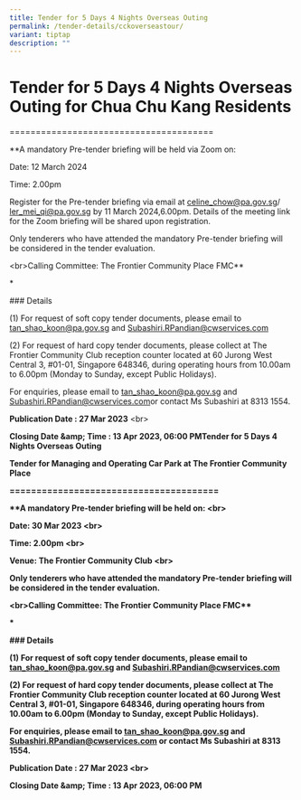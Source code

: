 ```yaml
---
title: Tender for 5 Days 4 Nights Overseas Outing
permalink: /tender-details/cckoverseastour/
variant: tiptap
description: ""
---
```

<h1><strong>Tender for 5 Days 4 Nights Overseas Outing for Chua Chu Kang Residents</strong></h1>
<p></p>
<p>=======================================</p>
<p>**A mandatory Pre-tender briefing will be held via Zoom on:</p>
<p>Date: 12 March 2024</p>
<p>Time: 2.00pm</p>
<p>Register for the Pre-tender briefing via email at <a href="mailto:celine_chow@pa.gov.sg" rel="noopener noreferrer nofollow" target="_blank">celine_chow@pa.gov.sg</a>/ <a href="mailto:ler_mei_qi@pa.gov.sg" rel="noopener noreferrer nofollow" target="_blank">ler_mei_qi@pa.gov.sg</a> by
11 March 2024,6.00pm. Details of the meeting link for the Zoom briefing
will be shared upon registration.</p>
<p>Only tenderers who have attended the mandatory Pre-tender briefing will
be considered in the tender evaluation.</p>
<p>&lt;br&gt;Calling Committee: The Frontier Community Place FMC**</p>
<p><em> </em> *</p>
<p>### Details</p>
<p>(1) For request of soft copy tender documents, please email to <a href="mailto:tan_shao_koon@pa.gov.sg" rel="noopener noreferrer nofollow" target="_blank">tan_shao_koon@pa.gov.sg</a> and
<a href="mailto:Subashiri.RPandian@cwservices.com" rel="noopener noreferrer nofollow" target="_blank">Subashiri.RPandian@cwservices.com</a>
</p>
<p>(2) For request of hard copy tender documents, please collect at The Frontier
Community Club reception counter located at 60 Jurong West Central 3, #01-01,
Singapore 648346, during operating hours from 10.00am to 6.00pm (Monday
to Sunday, except Public Holidays).</p>
<p>For enquiries, please email to <a href="mailto:tan_shao_koon@pa.gov.sg" rel="noopener noreferrer nofollow" target="_blank">tan_shao_koon@pa.gov.sg</a> and
<a href="mailto:Subashiri.RPandian@cwservices.com" rel="noopener noreferrer nofollow" target="_blank">Subashiri.RPandian@cwservices.com</a>or contact Ms Subashiri at 8313 1554.</p>
<p><strong>Publication Date : 27 Mar 2023</strong> &lt;br&gt;</p>
<p><strong>Closing Date &amp;amp; Time : 13 Apr 2023, 06:00 PMTender for 5 Days 4 Nights Overseas Outing</strong>
</p>
<p><strong>Tender for Managing and Operating Car Park at The Frontier Community Place</strong>
</p>
<p><strong>=======================================</strong>
</p>
<p><strong>**A mandatory Pre-tender briefing will be held on: &lt;br&gt;</strong>
</p>
<p><strong>Date: 30 Mar 2023 &lt;br&gt;</strong>
</p>
<p><strong>Time: 2.00pm &lt;br&gt;</strong>
</p>
<p><strong>Venue: The Frontier Community Club &lt;br&gt;</strong>
</p>
<p><strong>Only tenderers who have attended the mandatory Pre-tender briefing will be considered in the tender evaluation. </strong>
</p>
<p><strong>&lt;br&gt;Calling Committee: The Frontier Community Place FMC**</strong>
</p>
<p><strong><em> </em> *</strong>
</p>
<p><strong>### Details</strong>
</p>
<p><strong>(1) For request of soft copy tender documents, please email to <a href="mailto:tan_shao_koon@pa.gov.sg" rel="noopener noreferrer nofollow" target="_blank">tan_shao_koon@pa.gov.sg</a> and <a href="mailto:Subashiri.RPandian@cwservices.com" rel="noopener noreferrer nofollow" target="_blank">Subashiri.RPandian@cwservices.com</a></strong>
</p>
<p><strong>(2) For request of hard copy tender documents, please collect at The Frontier Community Club reception counter located at 60 Jurong West Central 3, #01-01, Singapore 648346, during operating hours from 10.00am to 6.00pm (Monday to Sunday, except Public Holidays).</strong>
</p>
<p><strong>For enquiries, please email to <a href="mailto:tan_shao_koon@pa.gov.sg" rel="noopener noreferrer nofollow" target="_blank">tan_shao_koon@pa.gov.sg</a> and <a href="mailto:Subashiri.RPandian@cwservices.com" rel="noopener noreferrer nofollow" target="_blank">Subashiri.RPandian@cwservices.com</a> or contact Ms Subashiri at 8313 1554.</strong>
</p>
<p><strong>Publication Date : 27 Mar 2023 &lt;br&gt;</strong>
</p>
<p><strong>Closing Date &amp;amp; Time : 13 Apr 2023, 06:00 PM</strong>
</p>